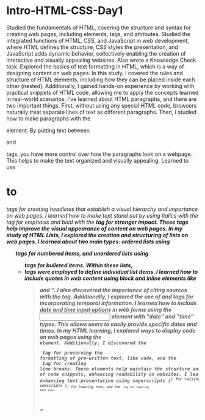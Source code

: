# Intro-HTML-CSS-Day1
Studied the fundamentals of HTML, covering the structure and syntax for creating web pages, including elements, tags, and attributes.
Studied the integrated functions of HTML, CSS, and JavaScript in web development, where HTML defines the structure, CSS styles the presentation, and JavaScript adds dynamic behavior, collectively enabling the creation of interactive and visually appealing websites.
Also wrote a Knowledge Check task.
Explored the basics of text formatting in HTML, which is a way of designing content on web pages. In this study, I covered the rules and structure of HTML elements, including how they can be placed inside each other (nested). Additionally, I gained hands-on experience by working with practical snippets of HTML code, allowing me to apply the concepts learned in real-world scenarios.
I've learned about HTML paragraphs, and there are two important things. First, without using any special HTML code, browsers naturally treat separate lines of text as different paragraphs. Then, I studied how to make paragraphs with the <p> element. By putting text between <p> and </p> tags, you have more control over how the paragraphs look on a webpage. This helps to make the text organized and visually appealing.
Learned to use <h1> to <h6> tags for creating headlines that establish a visual hierarchy and importance on web pages.
I learned how to make text stand out by using italics with the <i> tag for emphasis and bold with the <b> tag for stronger impact. These tags help improve the visual appearance of content on web pages.
In my study of HTML Lists, I explored the creation and structuring of lists on web pages. I learned about two main types: ordered lists using <ol> tags for numbered items, and unordered lists using <ul> tags for bulleted items. Within these lists, <li> tags were employed to define individual list items.
I learned how to include quotes in web content using block and inline elements like <blockquote> and <q>. I also discovered the importance of citing sources with the <cite> tag. Additionally, I explored the use of <time> and <date> tags for incorporating temporal information.
I learned how to include date and time input options in web forms using the <input> element with "date" and "time" types. This allows users to easily provide specific dates and times.
In my HTML learning, I explored ways to display code on web pages using the <code> element. Additionally, I discovered the <pre> tag for preserving the formatting of pre-written text, like code, and the <br> tag for creating line breaks. These elements help maintain the structure and presentation of code snippets, enhancing readability on websites.
I learned about enhancing text presentation using superscripts (<sup>) for raising text, subscripts (<sub>) for lowering text, and the <small> tag for reducing text size.
